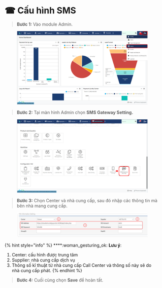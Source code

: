 # ☎ Cấu hình SMS

> **Bước 1:** Vào module Admin.

<figure><img src="../.gitbook/assets/image (8).png" alt=""><figcaption></figcaption></figure>

> **Bước 2:** Tại màn hình Admin chọn **SMS Gateway Setting.**

<figure><img src="../.gitbook/assets/image (1) (1).png" alt=""><figcaption></figcaption></figure>

> **Bước 3:** Chọn Center và nhà cung cấp, sau đó nhập các thông tin mà bên nhà mang cung cấp.&#x20;

<figure><img src="../.gitbook/assets/image (3) (7).png" alt=""><figcaption></figcaption></figure>

{% hint style="info" %}
****:woman\_gesturing\_ok: **Lưu ý**:

1. Center: cấu hình được trung tâm&#x20;
2. Supplier: nhà cung cấp dịch vụ
3. Thông số kĩ thuật từ nhà cung cấp Call Center và thông số này sẽ do nhà cung cấp phát.
{% endhint %}

> **Bước 4:** Cuối cùng chọn **Save** để hoàn tất.
